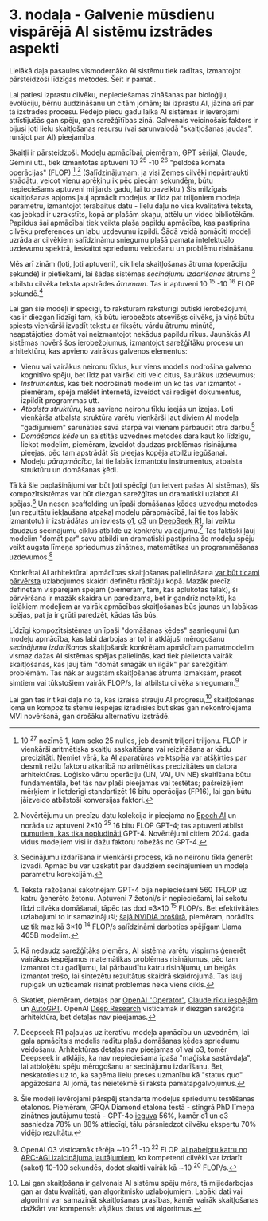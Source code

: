 # 3. nodaļa - Galvenie mūsdienu vispārējā AI sistēmu izstrādes aspekti

Lielākā daļa pasaules vismodernāko AI sistēmu tiek radītas, izmantojot pārsteidzoši līdzīgas metodes. Šeit ir pamati.

Lai patiesi izprastu cilvēku, nepieciešamas zināšanas par bioloģiju, evolūciju, bērnu audzināšanu un citām jomām; lai izprastu AI, jāzina arī par tā izstrādes procesu. Pēdējo piecu gadu laikā AI sistēmas ir ievērojami attīstījušās gan spēju, gan sarežģītības ziņā. Galvenais veicinošais faktors ir bijusi ļoti lielu skaitļošanas resursu (vai sarunvalodā "skaitļošanas jaudas", runājot par AI) pieejamība.

Skaitļi ir pārsteidzoši. Modeļu apmācībai, piemēram, GPT sērijai, Claude, Gemini utt., tiek izmantotas aptuveni 10 <sup>25</sup> -10 <sup>26</sup> "peldošā komata operācijas" (FLOP) [^1].[^2] (Salīdzinājumam: ja visi Zemes cilvēki nepārtraukti strādātu, veicot vienu aprēķinu ik pēc piecām sekundēm, būtu nepieciešams aptuveni miljards gadu, lai to paveiktu.) Šis milzīgais skaitļošanas apjoms ļauj apmācīt modeļus ar līdz pat triljoniem modeļa parametru, izmantojot terabaitus datu - lielu daļu no visa kvalitatīvā teksta, kas jebkad ir uzrakstīts, kopā ar plašām skaņu, attēlu un video bibliotēkām. Papildus šai apmācībai tiek veikta plaša papildu apmācība, kas pastiprina cilvēku preferences un labu uzdevumu izpildi. Šādā veidā apmācīti modeļi uzrāda ar cilvēkiem salīdzināmu sniegumu plašā pamata intelektuālo uzdevumu spektrā, ieskaitot spriedumu veidošanu un problēmu risināšanu.

Mēs arī zinām (ļoti, ļoti aptuveni), cik liela skaitļošanas ātruma (operāciju sekundē) ir pietiekami, lai šādas sistēmas *secinājumu izdarīšanas* ātrums [^3] atbilstu cilvēka teksta apstrādes *ātrumam*. Tas ir aptuveni 10 <sup>15</sup> -10 <sup>16</sup> FLOP sekundē.[^4]

Lai gan šie modeļi ir spēcīgi, to raksturam raksturīgi būtiski ierobežojumi, kas ir diezgan līdzīgi tam, kā būtu ierobežots atsevišķs cilvēks, ja viņš būtu spiests vienkārši izvadīt tekstu ar fiksētu vārdu ātrumu minūtē, neapstājoties domāt vai neizmantojot nekādus papildu rīkus. Jaunākās AI sistēmas novērš šos ierobežojumus, izmantojot sarežģītāku procesu un arhitektūru, kas apvieno vairākus galvenos elementus:

- Vienu vai vairākus neironu tīklus, kur viens modelis nodrošina galveno kognitīvo spēju, bet līdz pat vairāki citi veic citus, šaurākus uzdevumus;
- *Instrumentus*, kas tiek nodrošināti modelim un ko tas var izmantot - piemēram, spēja meklēt internetā, izveidot vai rediģēt dokumentus, izpildīt programmas utt.
- *Atbalsta struktūru*, kas savieno neironu tīklu ieejās un izejas. Ļoti vienkārša atbalsta struktūra varētu vienkārši ļaut diviem AI modeļa "gadījumiem" sarunāties savā starpā vai vienam pārbaudīt otra darbu.[^5]
- *Domāšanas ķēde* un saistītās uzvednes metodes dara kaut ko līdzīgu, liekot modelim, piemēram, izveidot daudzas problēmas risinājuma pieejas, pēc tam apstrādāt šīs pieejas kopēja atbilžu iegūšanai.
- Modeļu *pārapmācība*, lai tie labāk izmantotu instrumentus, atbalsta struktūru un domāšanas ķēdi.

Tā kā šie paplašinājumi var būt ļoti spēcīgi (un ietvert pašas AI sistēmas), šīs kompozītsistēmas var būt diezgan sarežģītas un dramatiski uzlabot AI spējas.[^6] Un nesen scaffolding un īpaši domāšanas ķēdes uzvedņu metodes (un rezultātu iekļaušana atpakaļ modeļu pārapmācībā, lai tie tos labāk izmantotu) ir izstrādātas un ieviests [o1](https://openai.com/o1/), [o3](https://openai.com/index/openai-o3-mini/) un [DeepSeek R1](https://api-docs.deepseek.com/news/news250120), lai veiktu daudzus secinājumu ciklus atbildē uz konkrētu vaicājumu.[^7] Tas faktiski ļauj modelim "domāt par" savu atbildi un dramatiski pastiprina šo modeļu spēju veikt augsta līmeņa spriedumus zinātnes, matemātikas un programmēšanas uzdevumos.[^8]

Konkrētai AI arhitektūrai apmācības skaitļošanas palielināšana [var būt ticami pārvērsta](https://arxiv.org/abs/2405.10938) uzlabojumos skaidri definētu rādītāju kopā. Mazāk precīzi definētām vispārējām spējām (piemēram, tām, kas aplūkotas tālāk), šī pārvēršana ir mazāk skaidra un paredzama, bet ir gandrīz noteikti, ka lielākiem modeļiem ar vairāk apmācības skaitļošanas būs jaunas un labākas spējas, pat ja ir grūti paredzēt, kādas tās būs.

Līdzīgi kompozītsistēmas un īpaši "domāšanas ķēdes" sasniegumi (un modeļu apmācība, kas labi darbojas ar to) ir atklājuši mērogošanu *secinājumu izdarīšanas* skaitļošanā: konkrētam apmācītam pamatmodelim vismaz dažas AI sistēmas spējas palielinās, kad tiek pielietota vairāk skaitļošanas, kas ļauj tām "domāt smagāk un ilgāk" par sarežģītām problēmām. Tas nāk ar augstām skaitļošanas ātruma izmaksām, prasot simtiem vai tūkstošiem vairāk FLOP/s, lai atbilstu cilvēka sniegumam.[^9]

Lai gan tas ir tikai daļa no tā, kas izraisa strauju AI progresu,[^10] skaitļošanas loma un kompozītsistēmu iespējas izrādīsies būtiskas gan nekontrolējama MVI novēršanā, gan drošāku alternatīvu izstrādē.

[^1]: 10 <sup>27</sup> nozīmē 1, kam seko 25 nulles, jeb desmit triljoni triljonu. FLOP ir vienkārši aritmētiska skaitļu saskaitīšana vai reizināšana ar kādu precizitāti. Ņemiet vērā, ka AI aparatūras veiktspēja var atšķirties par desmit reižu faktoru atkarībā no aritmētikas precizitātes un datora arhitektūras. Loģisko vārtu operāciju (UN, VAI, UN NE) skaitīšana būtu fundamentāla, bet tās nav plaši pieejamas vai testētas; pašreizējiem mērķiem ir lietderīgi standartizēt 16 bitu operācijas (FP16), lai gan būtu jāizveido atbilstoši konversijas faktori.

[^2]: Novērtējumu un precīzu datu kolekcija ir pieejama no [Epoch AI](https://epochai.org/data/large-scale-ai-models) un norāda uz aptuveni 2×10 <sup>25</sup> 16 bitu FLOP GPT-4; tas aptuveni atbilst [numuriem, kas tika nopludināti](https://mpost.io/gpt-4s-leaked-details-shed-light-on-its-massive-scale-and-impressive-architecture/) GPT-4. Novērtējumi citiem 2024. gada vidus modeļiem visi ir dažu faktoru robežās no GPT-4.

[^3]: Secinājumu izdarīšana ir vienkārši process, kā no neironu tīkla ģenerēt izvadi. Apmācību var uzskatīt par daudziem secinājumiem un modeļa parametru korekcijām.

[^4]: Teksta ražošanai sākotnējam GPT-4 bija nepieciešami 560 TFLOP uz katru ģenerēto žetonu. Aptuveni 7 žetoni/s ir nepieciešami, lai sekotu līdzi cilvēka domāšanai, tāpēc tas dod ≈3×10 <sup>15</sup> FLOP/s. Bet efektivitātes uzlabojumi to ir samazinājuši; [šajā NVIDIA brošūrā](https://developer.nvidia.com/blog/supercharging-llama-3-1-across-nvidia-platforms/), piemēram, norādīts uz tik maz kā 3×10 <sup>14</sup> FLOP/s salīdzināmi darboties spējīgam Llama 405B modelim.

[^5]: Kā nedaudz sarežģītāks piemērs, AI sistēma varētu vispirms ģenerēt vairākus iespējamos matemātikas problēmas risinājumus, pēc tam izmantot citu gadījumu, lai pārbaudītu katru risinājumu, un beigās izmantot trešo, lai sintezētu rezultātus skaidrā skaidrojumā. Tas ļauj rūpīgāk un uzticamāk risināt problēmas nekā viens cikls.

[^6]: Skatiet, piemēram, detaļas par [OpenAI "Operator"](https://openai.com/index/introducing-operator/), [Claude rīku iespējām](https://docs.anthropic.com/en/docs/build-with-claude/computer-use) un [AutoGPT](https://github.com/Significant-Gravitas/AutoGPT). OpenAI [Deep Research](https://openai.com/index/introducing-deep-research/) visticamāk ir diezgan sarežģīta arhitektūra, bet detaļas nav pieejamas.

[^7]: Deepseek R1 paļaujas uz iteratīvu modeļa apmācību un uzvednēm, lai gala apmācītais modelis radītu plašu domāšanas ķēdes spriedumu veidošanu. Arhitektūras detaļas nav pieejamas o1 vai o3, tomēr Deepseek ir atklājis, ka nav nepieciešama īpaša "maģiska sastāvdaļa", lai atbloķētu spēju mērogošanu ar secinājumu izdarīšanu. Bet, neskatoties uz to, ka saņēma lielu preses uzmanību kā "status quo" apgāzošana AI jomā, tas neietekmē šī raksta pamatapgalvojumus.

[^8]: Šie modeļi ievērojami pārspēj standarta modeļus spriedumu testēšanas etalonos. Piemēram, GPQA Diamond etalona testā - stingrā PhD līmeņa zinātnes jautājumu testā - GPT-4o [ieguva](https://openai.com/index/learning-to-reason-with-llms/) 56%, kamēr o1 un o3 sasniedza 78% un 88% attiecīgi, tālu pārsniedzot cilvēku ekspertu 70% vidējo rezultātu.

[^9]: OpenAI O3 visticamāk tērēja ∼10 <sup>21</sup> -10 <sup>22</sup> FLOP [lai pabeigtu katru no ARC-AGI izaicinājuma jautājumiem](https://www.interconnects.ai/p/openais-o3-the-2024-finale-of-ai), ko kompetenti cilvēki var izdarīt (sakot) 10-100 sekundēs, dodot skaitli vairāk kā ∼10 <sup>20</sup> FLOP/s.

[^10]: Lai gan skaitļošana ir galvenais AI sistēmu spēju mērs, tā mijiedarbojas gan ar datu kvalitāti, gan algoritmisko uzlabojumiem. Labāki dati vai algoritmi var samazināt skaitļošanas prasības, kamēr vairāk skaitļošanas dažkārt var kompensēt vājākus datus vai algoritmus.